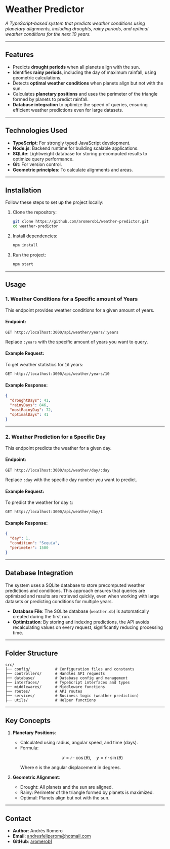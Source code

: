 # Weather Predictor

_A TypeScript-based system that predicts weather conditions using planetary alignments, including droughts, rainy periods, and optimal weather conditions for the next 10 years._

---

## Features
- Predicts **drought periods** when all planets align with the sun.
- Identifies **rainy periods**, including the day of maximum rainfall, using geometric calculations.
- Detects **optimal weather conditions** when planets align but not with the sun.
- Calculates **planetary positions** and uses the perimeter of the triangle formed by planets to predict rainfall.
- **Database integration** to optimize the speed of queries, ensuring efficient weather predictions even for large datasets.

---

## Technologies Used
- **TypeScript**: For strongly typed JavaScript development.
- **Node.js**: Backend runtime for building scalable applications.
- **SQLite**: Lightweight database for storing precomputed results to optimize query performance.
- **Git**: For version control.
- **Geometric principles**: To calculate alignments and areas.

---

## Installation
Follow these steps to set up the project locally:

1. Clone the repository:
   ```bash
   git clone https://github.com/aromerob1/weather-predictor.git
   cd weather-predictor
   ```

2. Install dependencies:
   ```bash
   npm install
   ```

3. Run the project:
   ```bash
   npm start
   ```

---

## Usage

### 1. Weather Conditions for a Specific amount of Years
This endpoint provides weather conditions for a given amount of years.

#### Endpoint:
```
GET http://localhost:3000/api/weather/years/:years
```

Replace `:years` with the specific amount of years you want to query.

#### Example Request:
To get weather statistics for `10` years:
```
GET http://localhost:3000/api/weather/years/10
```

#### Example Response:
```json
{
  "droughtDays": 41,
  "rainyDays": 846,
  "mostRainyDay": 72,
  "optimalDays": 41
}
```

---

### 2. Weather Prediction for a Specific Day
This endpoint predicts the weather for a given day.

#### Endpoint:
```
GET http://localhost:3000/api/weather/day/:day
```

Replace `:day` with the specific day number you want to predict.

#### Example Request:
To predict the weather for day `1`:
```
GET http://localhost:3000/api/weather/day/1
```

#### Example Response:
```json
{
  "day": 1,
  "condition": "Sequía",
  "perimeter": 1500
}
```

---

## Database Integration
The system uses a SQLite database to store precomputed weather predictions and conditions. This approach ensures that queries are optimized and results are retrieved quickly, even when working with large datasets or predicting conditions for multiple years.

- **Database File**: The SQLite database (`weather.db`) is automatically created during the first run.
- **Optimization**: By storing and indexing predictions, the API avoids recalculating values on every request, significantly reducing processing time.

---

## Folder Structure
```plaintext
src/
├── config/           # Configuration files and constants
├── controllers/      # Handles API requests
├── database/         # Database config and management
├── interfaces/       # TypeScript interfaces and types
├── middlewares/      # Middleware functions
├── routes/           # API routes
├── services/         # Business logic (weather prediction)
├── utils/            # Helper functions
```

---

## Key Concepts
1. **Planetary Positions**:
   - Calculated using radius, angular speed, and time (days).
   - Formula:
     ```math
     x = r \cdot \cos(\theta), \quad y = r \cdot \sin(\theta)
     ```
     Where `θ` is the angular displacement in degrees.

2. **Geometric Alignment**:
   - Drought: All planets and the sun are aligned.
   - Rainy: Perimeter of the triangle formed by planets is maximized.
   - Optimal: Planets align but not with the sun.

---

## Contact
- **Author**: Andrés Romero
- **Email**: [andresfeliperom@hotmail.com](mailto:andresfeliperom@hotmail.com)
- **GitHub**: [aromerob1](https://github.com/aromerob1)